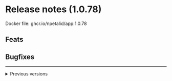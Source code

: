 # Release notes (1.0.78)
Docker file: ghcr.io/npetalid/app:1.0.78
## Feats

## Bugfixes

---
<details>
<summary> Previous versions </summary>
# Release notes (1.0.77)
Docker file: ghcr.io/npetalid/app:1.0.77
## Feats
feat: removed get latest action2


## Bugfixes

---
<details>
<summary> Previous versions </summary>
# Release notes (1.0.76)
Docker file: ghcr.io/npetalid/app:1.0.76
## Feats
feat: removed get latest action2


## Bugfixes

---
<details>
<summary> Previous versions </summary>
# Release notes (1.0.75)
Docker file: ghcr.io/npetalid/app:1.0.75
## Feats
feat: removed get latest action


## Bugfixes

---
<details>
<summary> Previous versions </summary>
# Release notes (1.0.74)
Docker file: ghcr.io/npetalid/app:1.0.74
## Feats

## Bugfixes
fix: Fixed input


---
<details>
<summary> Previous versions </summary>
# Release notes (1.0.73)
Docker file: ghcr.io/npetalid/app:1.0.73
## Feats
feat: Added collapsed sections

feat: Added collapsed sections

feat: Added collapsed sections

feat: Added rollback


## Bugfixes
fix: changes latest release action

fix: Added rollback


---
<details>
<summary> Previous versions </summary>
# Release notes (1.0.72)
Docker file: ghcr.io/npetalid/app:1.0.72
## Feats

## Bugfixes

---
<details>
<summary> Previous versions </summary>
# Release notes (1.0.71)
Docker file: ghcr.io/npetalid/app:1.0.71
## Feats

## Bugfixes

---
<details>
<summary> Previous versions </summary>
# Release notes (1.0.70)
Docker file: ghcr.io/npetalid/app:1.0.70
## Feats

## Bugfixes

---
>!
# Release notes (1.0.69)
Docker file: ghcr.io/npetalid/app:1.0.69
## Feats

## Bugfixes
fix: rename docker image1


---
# Release notes (1.0.68)
Docker file: ghcr.io/npetalid/app:1.0.68
## Feats

## Bugfixes
fix: rename docker image1


---
# Release notes (1.0.67)
Docker file: ghcr.io/npetalid/app:1.0.67
## Feats

## Bugfixes
fix: rename docker image1


---
# Release notes (1.0.66)
Docker file: ghcr.io/npetalid/app:1.0.66
## Feats

## Bugfixes
fix: rename docker image


---
# Release notes (1.0.65)
Docker file: ghcr.io/npetalid/app:1.0.65
## Feats

## Bugfixes
fix: make releases draft


---
# Release notes (1.0.64)
Docker file: ghcr.io/npetalid/app:1.0.64
## Feats

## Bugfixes
fix: make releases draft

fix: make releases draft (#69)



---
# Release notes (1.0.62)
Docker file: ghcr.io/npetalid/app:1.0.62
## Feats
feat: Updated changelog


## Bugfixes

---
# Release notes (1.0.61)
Docker file: ghcr.io/npetalid/app:1.0.61
## Feats
feat: What will heppen now (#64)


## Bugfixes
# Release notes (1.0.60)
Docker file: ghcr.io/npetalid/app:1.0.60
## Feats
## Bugfixes
fix: Checked changelog behaviour (#61)


# Release notes (1.0.59)
Docker file: ghcr.io/npetalid/app:1.0.59
## Feats
feat: Made changelog part of the repo (#58)


feat: Made changelog part of the repo (#55)


## Bugfixes
fix: removed unnecessary tgz (#51)

